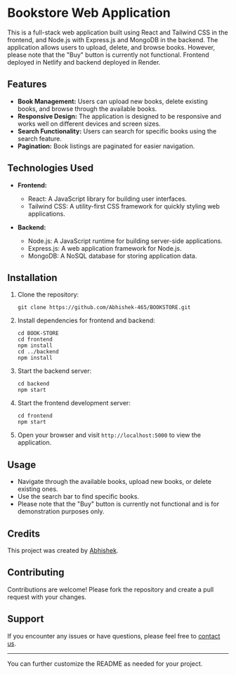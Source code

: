 

# Bookstore Web Application

This is a full-stack web application built using React and Tailwind CSS in the frontend, and Node.js with Express.js and MongoDB in the backend. The application allows users to upload, delete, and browse books. However, please note that the "Buy" button is currently not functional.
Frontend deployed in Netlify and backend deployed in Render.
## Features

- **Book Management:** Users can upload new books, delete existing books, and browse through the available books.
- **Responsive Design:** The application is designed to be responsive and works well on different devices and screen sizes.
- **Search Functionality:** Users can search for specific books using the search feature.
- **Pagination:** Book listings are paginated for easier navigation.

## Technologies Used

- **Frontend:**
  - React: A JavaScript library for building user interfaces.
  - Tailwind CSS: A utility-first CSS framework for quickly styling web applications.

- **Backend:**
  - Node.js: A JavaScript runtime for building server-side applications.
  - Express.js: A web application framework for Node.js.
  - MongoDB: A NoSQL database for storing application data.

## Installation

1. Clone the repository:
   ```
   git clone https://github.com/Abhishek-465/BOOKSTORE.git
   ```

2. Install dependencies for frontend and backend:
   ```
   cd BOOK-STORE 
   cd frontend
   npm install
   cd ../backend
   npm install
   ```

3. Start the backend server:
   ```
   cd backend
   npm start
   ```

4. Start the frontend development server:
   ```
   cd frontend
   npm start
   ```

5. Open your browser and visit `http://localhost:5000` to view the application.

## Usage

- Navigate through the available books, upload new books, or delete existing ones.
- Use the search bar to find specific books.
- Please note that the "Buy" button is currently not functional and is for demonstration purposes only.

## Credits

This project was created by [Abhishek](https://github.com/Abhishek-465).

## Contributing

Contributions are welcome! Please fork the repository and create a pull request with your changes.

## Support

If you encounter any issues or have questions, please feel free to [contact us](mailto:youremail@example.com).

---

You can further customize the README as needed for your project.
